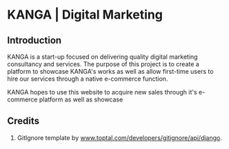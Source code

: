 # KANGA | Digital Marketing 

## Introduction 
KANGA is a start-up focused on delivering quality digital marketing consultancy and services. The purpose of this project is to create a platform to showcase KANGA's works as well as allow first-time users to hire our services through a native e-commerce function.

KANGA hopes to use this website to acquire new sales through it's e-commerce platform as well as showcase 


## Credits 
1. GitIgnore template by www.toptal.com/developers/gitignore/api/django.